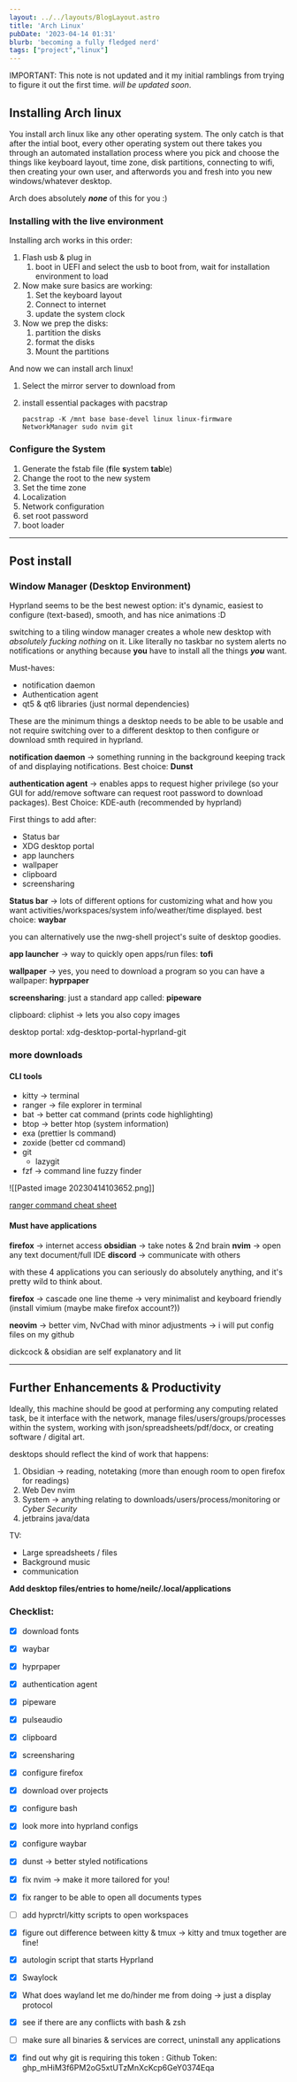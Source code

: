 ```yaml
---
layout: ../../layouts/BlogLayout.astro
title: 'Arch Linux'
pubDate: '2023-04-14 01:31'
blurb: 'becoming a fully fledged nerd'
tags: ["project","linux"]
---
```


IMPORTANT: This note is not updated and it my initial ramblings from trying to figure it out the first time. *will be updated soon*.

## Installing Arch linux

You install arch linux like any other operating system. The only catch is that after the intial boot, every other operating system out there takes you through an automated installation process where you pick and choose the things like keyboard layout, time zone, disk partitions, connecting to wifi, then creating your own user, and afterwords you and fresh into you new windows/whatever desktop.

Arch does absolutely ***none*** of this for you :)

### Installing with the live environment

Installing arch works in this order:
1. Flash usb & plug in
	1. boot in UEFI and select the usb to boot from, wait for installation environment to load
2. Now make sure basics are working:
	1. Set the keyboard layout
	2. Connect to internet
	3. update the system clock
3. Now we prep the disks:
	1. partition the disks
	2. format the disks
	3. Mount the partitions

And now we can install arch linux!

1. Select the mirror server to download from
2. install essential packages with pacstrap

	`pacstrap -K /mnt base base-devel linux linux-firmware NetworkManager sudo nvim git `

### Configure the System

1. Generate the fstab file (**f**ile **s**ystem **tab**le)
2. Change the root to the new system
3. Set the time zone
4. Localization
5. Network configuration
6. set root password
7. boot loader

---
## Post install

### Window Manager (Desktop Environment)

Hyprland seems to be the best newest option: it's dynamic, easiest to configure (text-based), smooth, and has nice animations :D

switching to a tiling window manager creates a whole new desktop with *absolutely fucking nothing* on it. Like literally no taskbar no system alerts no notifications or anything because **you** have to install all the things ***you*** want. 

Must-haves:
- notification daemon
- Authentication agent 
- qt5 & qt6 libraries (just normal dependencies)

These are the minimum things a desktop needs to be able to be usable and not require switching over to a different desktop to then configure or download smth required in hyprland.

**notification daemon** -> something running in the background keeping track of and displaying notifications. Best choice: **Dunst**

**authentication agent** -> enables apps to request higher privilege (so your GUI for add/remove software can request root password to download packages). Best Choice: KDE-auth (recommended by hyprland)

First things to add after:
- Status bar
- XDG desktop portal
- app launchers
- wallpaper
- clipboard
- screensharing

**Status bar** -> lots of different options for customizing what and how you want activities/workspaces/system info/weather/time displayed. best choice: **waybar**

you can alternatively use the nwg-shell project's suite of desktop goodies.

**app launcher** -> way to quickly open apps/run files: **tofi**

**wallpaper** -> yes, you need to download a program so you can have a wallpaper: **hyprpaper**

**screensharing**: just a standard app called: **pipeware**

clipboard: cliphist -> lets you also copy images 

desktop portal: xdg-desktop-portal-hyprland-git


###  more downloads

#### CLI tools

- kitty -> terminal
- ranger -> file explorer in terminal
- bat -> better cat command (prints code highlighting)
- btop -> better htop (system information)
- exa (prettier ls command)
- zoxide (better cd command)
- git
	- lazygit
- fzf -> command line fuzzy finder


![[Pasted image 20230414103652.png]]

[ranger command cheat sheet](https://gist.github.com/heroheman/aba73e47443340c35526755ef79647eb)


#### Must have applications

**firefox** -> internet access
**obsidian** -> take notes & 2nd brain
**nvim** -> open any text document/full IDE
**discord** -> communicate with others

with these 4 applications you can seriously do absolutely anything, and it's pretty wild to think about. 

**firefox** -> cascade one line theme -> very minimalist and keyboard friendly (install vimium (maybe make firefox account?))

**neovim** -> better vim, NvChad with minor adjustments -> i will put config files on my github

dickcock & obsidian are self explanatory and lit


---
## Further Enhancements & Productivity

Ideally, this machine should be good at performing any computing related task, be it interface with the network, manage files/users/groups/processes within the system, working with json/spreadsheets/pdf/docx, or creating software / digital art.


desktops should reflect the kind of work that happens:
1. Obsidian -> reading, notetaking (more than enough room to open firefox for readings)
2. Web Dev  nvim
3. System -> anything relating to downloads/users/process/monitoring or *Cyber Security*
4. jetbrains java/data

TV:
 - Large spreadsheets / files
 - Background music
 - communication


**Add desktop files/entries to home/neilc/.local/applications**

### Checklist:

- [x] download fonts
- [x] waybar
- [x] hyprpaper
- [x] authentication agent
- [x] pipeware
- [x] pulseaudio
- [x] clipboard
- [x] screensharing
- [x] configure firefox
- [x] download over projects
- [x] configure bash
- [x] look more into hyprland configs
- [x] configure waybar

- [x] dunst -> better styled notifications
- [x] fix nvim -> make it more tailored for you!
- [x] fix ranger to be able to open all documents types
- [ ] add hyprctrl/kitty scripts to open workspaces 
- [x] figure out difference between kitty & tmux $\to$ kitty and tmux together are fine!

- [x] autologin script that starts Hyprland
- [x] Swaylock
	
- [x] What does wayland let me do/hinder me from doing -> just a display protocol
- [x] see if there are any conflicts with bash & zsh
	
- [ ] make sure all binaries & services are correct, uninstall any applications

- [x] find out why git is requiring this token :
Github Token: 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

